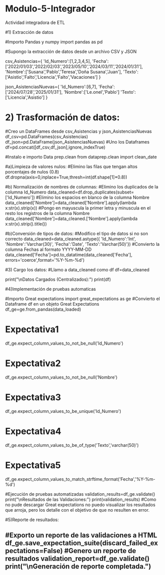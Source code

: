 # Modulo-5-Integrador
Actividad integradora de ETL

#1) Extracción de datos

#Importo Pandas y numpy
import pandas as pd

#Supongo la extracción de datos desde un archivo CSV y JSON

csv_Asistencias={
            'Id_Numero':[1,2,3,4,5],
            'Fecha':['2022/01/03','2022/02/03','2023/05/10','2024/03/11','2024/01/31'],
            'Nombre':['Susana','Pablo','Teresa','Doña Susana','Juan'],
            'Texto':['Asistio','Falto','Licencia','Falto','Vacaciones']
        }

json_AsistenciasNuevas={
             'Id_Numero':[6,7],
            'Fecha':['2024/07/28','2025/01/31'],
            'Nombre':['Le.onel','Pablo']
            'Texto':['Licencia','Asistio']
            }

# 2) Trasformación de datos:

#Creo un DataFrames desde csv_Asistencias y json_AsistenciasNuevas
df_csv=pd.DataFrames(csv_Asistencias)
df_json=pd.DataFrame(json_AsistenciasNuevas)
#Uno los Dataframes
df=pd.concat([df_csv,df_json],ignore_indexTrue)

#Instalo e importo Data prep.clean
from dataprep.clean import clean_date

#a)Limpieza de valores nulos:
#Elimino las filas que tengan altos porcentajes de nulos (0.8)
df.dropna(axis=0,inplace=True,thresh=int(df.shape[1]*0.8))

#b) Normalización de nombres de columnas:
#Elimino los duplicados de la columna Id_Numero
data_cleaned=df.drop_duplicates(subset=['Id_Numero'])
#Elimino los espacios en blanco de la columna Nombre
data_cleaned['Nombre']=data_cleaned['Nombre'].apply(lambda x:str(x).strip(x))
#Pongo en mayuscula la primer letra y minuscula en el resto los registros de la columna Nombre
data_cleaned['Nombre']=data_cleaned.['Nombre'].apply(lambda x:str(x).strip().title())

#b)Conversión de tipos de datos:
#Modifico el tipo de datos si no son correcto
data_cleaned=data_cleaned.astype({
    'Id_Numero':'Int',
    'Nombre':'Varchar(30)',
    'Fecha':'Date',
    'Texto':'Varchar(50)'})
#Convierto la columna Fechas al formato YYYY-MM-DD
data_cleaned['Fecha']=pd.to_datatime(data_cleaned['Fecha'], errors='coerce',format='%Y-%m-%d')

#3) Cargo los datos:
#Llamo a data_cleaned como df
df=data_cleaned

print("\nDatos Cargados (Centralizados):")
print(df)

#4)Implementación de pruebas automaticas

#Importo Great expectations
import great_expectations as ge
#Convierto el Dataframe df en un objeto Great Expectations
df_ge=ge.from_pandas(data_loaded)

# Expectativa1
df_ge.expect_column_values_to_not_be_null('Id_Numero')
# Expectativa2
df_ge.expect_column_values_to_not_be_null('Nombre')
# Expectativa3
df_ge.expect_column_values_to_be_unique('Id_Numero')
# Expectativa4
df_ge.expect_column_values_to_be_of_type('Texto','varchar(50)')
# Expectativa5
df_ge.expect_column_values_to_match_strftime_format('Fecha','%Y-%m-%d')

#Ejecución de pruebas automatizadas
validation_results=df_ge.validate()
print("\nResultados de las Validaciones:")
print(validation_results)
#Como no pude descargar Great expectations no puedo visualizar los resultados que arroja, pero los detalle con el objetivo de que no resulten en error.

#5)Reporte de resultados:

#Exporto un reporte de las validaciones a HTML
df_ge.save_expectation_suite(discard_failed_expectations=False)
#Genero un reporte de resultados
validation_report=df_ge.validate()
print("\nGeneración de reporte completada.")
--------
